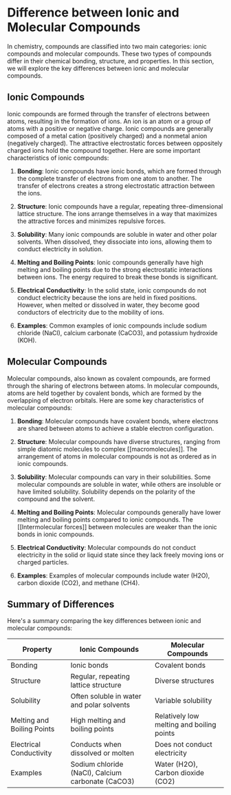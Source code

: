 # Difference between Ionic and Molecular Compounds

In chemistry, compounds are classified into two main categories: ionic compounds and molecular compounds. These two types of compounds differ in their chemical bonding, structure, and properties. In this section, we will explore the key differences between ionic and molecular compounds.

## Ionic Compounds

Ionic compounds are formed through the transfer of electrons between atoms, resulting in the formation of ions. An ion is an atom or a group of atoms with a positive or negative charge. Ionic compounds are generally composed of a metal cation (positively charged) and a nonmetal anion (negatively charged). The attractive electrostatic forces between oppositely charged ions hold the compound together. Here are some important characteristics of ionic compounds:

1. **Bonding**: Ionic compounds have ionic bonds, which are formed through the complete transfer of electrons from one atom to another. The transfer of electrons creates a strong electrostatic attraction between the ions.

2. **Structure**: Ionic compounds have a regular, repeating three-dimensional lattice structure. The ions arrange themselves in a way that maximizes the attractive forces and minimizes repulsive forces.

3. **Solubility**: Many ionic compounds are soluble in water and other polar solvents. When dissolved, they dissociate into ions, allowing them to conduct electricity in solution.

4. **Melting and Boiling Points**: Ionic compounds generally have high melting and boiling points due to the strong electrostatic interactions between ions. The energy required to break these bonds is significant.

5. **Electrical Conductivity**: In the solid state, ionic compounds do not conduct electricity because the ions are held in fixed positions. However, when melted or dissolved in water, they become good conductors of electricity due to the mobility of ions.

6. **Examples**: Common examples of ionic compounds include sodium chloride (NaCl), calcium carbonate (CaCO3), and potassium hydroxide (KOH).

## Molecular Compounds

Molecular compounds, also known as covalent compounds, are formed through the sharing of electrons between atoms. In molecular compounds, atoms are held together by covalent bonds, which are formed by the overlapping of electron orbitals. Here are some key characteristics of molecular compounds:

1. **Bonding**: Molecular compounds have covalent bonds, where electrons are shared between atoms to achieve a stable electron configuration.

2. **Structure**: Molecular compounds have diverse structures, ranging from simple diatomic molecules to complex [[macromolecules]]. The arrangement of atoms in molecular compounds is not as ordered as in ionic compounds.

3. **Solubility**: Molecular compounds can vary in their solubilities. Some molecular compounds are soluble in water, while others are insoluble or have limited solubility. Solubility depends on the polarity of the compound and the solvent.

4. **Melting and Boiling Points**: Molecular compounds generally have lower melting and boiling points compared to ionic compounds. The [[Intermolecular forces]] between molecules are weaker than the ionic bonds in ionic compounds.

5. **Electrical Conductivity**: Molecular compounds do not conduct electricity in the solid or liquid state since they lack freely moving ions or charged particles.

6. **Examples**: Examples of molecular compounds include water (H2O), carbon dioxide (CO2), and methane (CH4).

## Summary of Differences

Here's a summary comparing the key differences between ionic and molecular compounds:

| **Property**           | **Ionic Compounds**                     | **Molecular Compounds**         |
|------------------------|-----------------------------------------|---------------------------------|
| Bonding                | Ionic bonds                             | Covalent bonds                  |
| Structure              | Regular, repeating lattice structure     | Diverse structures              |
| Solubility             | Often soluble in water and polar solvents | Variable solubility             |
| Melting and Boiling Points | High melting and boiling points        | Relatively low melting and boiling points |
| Electrical Conductivity | Conducts when dissolved or molten        | Does not conduct electricity    |
| Examples               | Sodium chloride (NaCl), Calcium carbonate (CaCO3) | Water (H2O), Carbon dioxide (CO2) |

